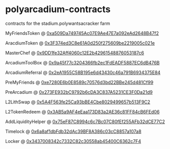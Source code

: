 # polyarcadium-contracts
contracts for the stadium.polywantsacracker farm

MyFriendsToken     @ [0xa509Da749745Ac07E9Ae47E7a092eAd2648B47f2](https://polygonscan.com/address/0xa509Da749745Ac07E9Ae47E7a092eAd2648B47f2)

AracdiumToken      @ [0x3F374ed3C8e61A0d250f275609be2219005c021e](https://polygonscan.com/address/0x3F374ed3C8e61A0d250f275609be2219005c021e)

MasterChef         @ [0x9DD1fe32Aff4060c12E2b42961548876053187c6](https://polygonscan.com/address/0x9DD1fe32Aff4060c12E2b42961548876053187c6)

ArcadiumToolBox    @ [0x9a45f77c3204366fb2ec1FdEADF5887EC6dB476B](https://polygonscan.com/address/0x9a45f77c3204366fb2ec1FdEADF5887EC6dB476B)

ArcadiumReferral   @ [0x2eA1955C58B195e6d43430c46a791B6934375E84](https://polygonscan.com/address/0x2eA1955C58B195e6d43430c46a791B6934375E84)

PreMyFriends       @ [0xe7280E6b0E8589c70576d3bd22BBe245d481Cf99](https://polygonscan.com/address/0xe7280E6b0E8589c70576d3bd22BBe245d481Cf99)

PreArcadium        @ [0x273FE932bC9792b6cDA3C837A5231CE3F0Da21d9](https://polygonscan.com/address/0x273FE932bC9792b6cDA3C837A5231CE3F0Da21d9)

L2LithSwap         @ [0x5A4F563fe25Ca93bBE4Cbe8029499657b513F9C2](https://polygonscan.com/address/0x5A4F563fe25Ca93bBE4Cbe8029499657b513F9C2)

L2TokenRedeem      @ [0x3AB5a9AF4eEaa173D83a2AE36c81FF84cB6FEd06](https://polygonscan.com/address/0x3AB5a9AF4eEaa173D83a2AE36c81FF84cB6FEd06)

AddLiquidityHelper @ [0x75eF87C8994c6c7Bc07C80fEf255AFb32dCE77C2](https://polygonscan.com/address/0x75eF87C8994c6c7Bc07C80fEf255AFb32dCE77C2)

Timelock           @ [0x6a8af1dbFdb32dAc39BF8A386c03cC8857a107a8](https://polygonscan.com/address/0x6a8af1dbFdb32dAc39BF8A386c03cC8857a107a8)

Locker             @ [ 0x3437008342c7332C82c30558ab45400C6362c7F4](https://polygonscan.com/address/0x3437008342c7332C82c30558ab45400C6362c7F4)

